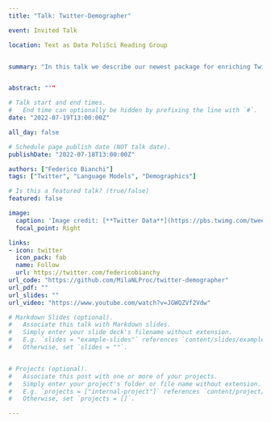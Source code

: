 ```yaml
---
title: "Talk: Twitter-Demographer"

event: Invited Talk

location: Text as Data PoliSci Reading Group


summary: "In this talk we describe our newest package for enriching Twitter data"


abstract: """

# Talk start and end times.
#   End time can optionally be hidden by prefixing the line with `#`.
date: "2022-07-19T13:00:00Z"

all_day: false

# Schedule page publish date (NOT talk date).
publishDate: "2022-07-18T13:00:00Z"

authors: ["Federico Bianchi"]
tags: ["Twitter", "Language Models", "Demographics"]

# Is this a featured talk? (true/false)
featured: false

image:
  caption: 'Image credit: [**Twitter Data**](https://pbs.twimg.com/tweet_video_thumb/EoqPqeRW8AEhr0N?format=jpg&name=large)'
  focal_point: Right

links:
- icon: twitter
  icon_pack: fab
  name: Follow
  url: https://twitter.com/federicobianchy
url_code: "https://github.com/MilaNLProc/twitter-demographer"
url_pdf: ""
url_slides: ""
url_video: "https://www.youtube.com/watch?v=JGWQZVf2Vdw"

# Markdown Slides (optional).
#   Associate this talk with Markdown slides.
#   Simply enter your slide deck's filename without extension.
#   E.g. `slides = "example-slides"` references `content/slides/example-slides.md`.
#   Otherwise, set `slides = ""`.


# Projects (optional).
#   Associate this post with one or more of your projects.
#   Simply enter your project's folder or file name without extension.
#   E.g. `projects = ["internal-project"]` references `content/project/deep-learning/index.md`.
#   Otherwise, set `projects = []`.

---
```


